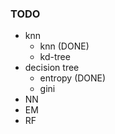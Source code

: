 ### TODO
* knn
  - knn (DONE)
  - kd-tree
* decision tree 
  - entropy (DONE)
  - gini
* NN
* EM
* RF